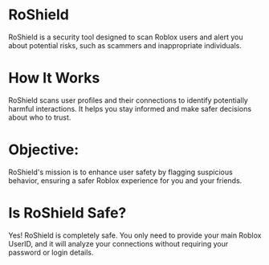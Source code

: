 # RoShield
RoShield is a security tool designed to scan Roblox users and alert you about potential risks, such as scammers and inappropriate individuals.

# How It Works
RoShield scans user profiles and their connections to identify potentially harmful interactions. It helps you stay informed and make safer decisions about who to trust.

# Objective:
RoShield's mission is to enhance user safety by flagging suspicious behavior, ensuring a safer Roblox experience for you and your friends.

# Is RoShield Safe?
Yes! RoShield is completely safe. You only need to provide your main Roblox UserID, and it will analyze your connections without requiring your password or login details.
